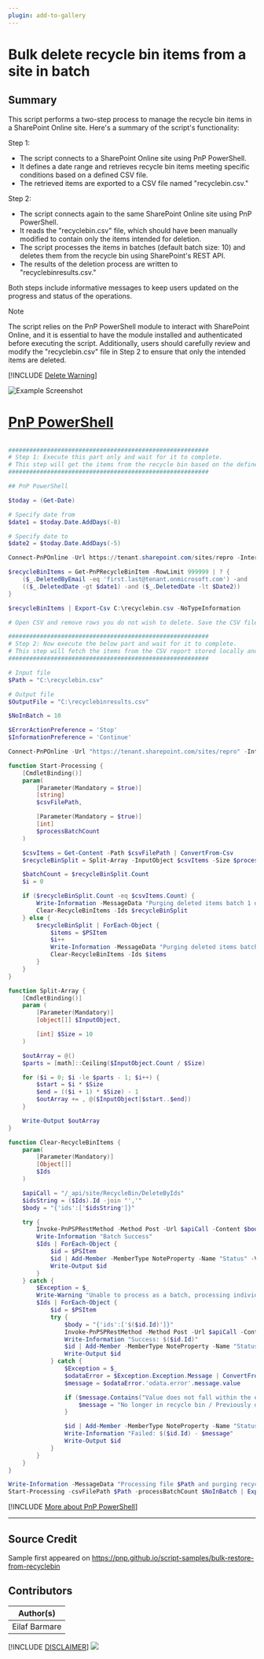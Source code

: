 ```yaml
---
plugin: add-to-gallery
---
```


# Bulk delete recycle bin items from a site in batch

## Summary

This script performs a two-step process to manage the recycle bin items in a SharePoint Online site. Here's a summary of the script's functionality: 

Step 1: 
- The script connects to a SharePoint Online site using PnP PowerShell. 
- It defines a date range and retrieves recycle bin items meeting specific conditions based on a defined CSV file. 
- The retrieved items are exported to a CSV file named "recyclebin.csv." 

Step 2: 
- The script connects again to the same SharePoint Online site using PnP PowerShell. 
- It reads the "recyclebin.csv" file, which should have been manually modified to contain only the items intended for deletion. 
- The script processes the items in batches (default batch size: 10) and deletes them from the recycle bin using SharePoint's REST API. 
- The results of the deletion process are written to "recyclebinresults.csv." 

Both steps include informative messages to keep users updated on the progress and status of the operations. 

> [!Note]
> The script relies on the PnP PowerShell module to interact with SharePoint Online, and it is essential to have the module installed and authenticated before executing the script. Additionally, users should carefully review and modify the "recyclebin.csv" file in Step 2 to ensure that only the intended items are deleted. 

[!INCLUDE [Delete Warning](../../docfx/includes/DELETE-WARN.md)]

![Example Screenshot](assets/example.png)

# [PnP PowerShell](#tab/pnpps)

```powershell

######################################################### 
# Step 1: Execute this part only and wait for it to complete.
# This step will get the items from the recycle bin based on the defined condition in CSV
######################################################### 

## PnP PowerShell 

$today = (Get-Date)  

# Specify date from  
$date1 = $today.Date.AddDays(-8)  

# Specify date to  
$date2 = $today.Date.AddDays(-5)  

Connect-PnPOnline -Url https://tenant.sharepoint.com/sites/repro -Interactive 

$recycleBinItems = Get-PnPRecycleBinItem -RowLimit 999999 | ? { 
    ($_.DeletedByEmail -eq 'first.last@tenant.onmicrosoft.com') -and 
    (($_.DeletedDate -gt $date1) -and ($_.DeletedDate -lt $Date2))
}

$recycleBinItems | Export-Csv C:\recyclebin.csv -NoTypeInformation 

# Open CSV and remove rows you do not wish to delete. Save the CSV file.

######################################################### 
# Step 2: Now execute the below part and wait for it to complete.
# This step will fetch the items from the CSV report stored locally and delete the items by IDs in a batch of 10 items (default)
######################################################### 

# Input file 
$Path = "C:\recyclebin.csv" 

# Output file 
$OutputFile = "C:\recyclebinresults.csv" 

$NoInBatch = 10 

$ErrorActionPreference = 'Stop' 
$InformationPreference = 'Continue' 

Connect-PnPOnline -Url "https://tenant.sharepoint.com/sites/repro" -Interactive 

function Start-Processing { 
    [CmdletBinding()] 
    param( 
        [Parameter(Mandatory = $true)] 
        [string] 
        $csvFilePath, 

        [Parameter(Mandatory = $true)] 
        [int] 
        $processBatchCount 
    ) 

    $csvItems = Get-Content -Path $csvFilePath | ConvertFrom-Csv 
    $recycleBinSplit = Split-Array -InputObject $csvItems -Size $processBatchCount 

    $batchCount = $recycleBinSplit.Count 
    $i = 0 

    if ($recycleBinSplit.Count -eq $csvItems.Count) { 
        Write-Information -MessageData "Purging deleted items batch 1 of 1 containing $($recycleBinSplit.Count) items..." 
        Clear-RecycleBinItems -Ids $recycleBinSplit 
    } else { 
        $recycleBinSplit | ForEach-Object { 
            $items = $PSItem 
            $i++
            Write-Information -MessageData "Purging deleted items batch $i of $batchCount containing $($items.Count)..." 
            Clear-RecycleBinItems -Ids $items 
        } 
    } 
} 

function Split-Array { 
    [CmdletBinding()] 
    param ( 
        [Parameter(Mandatory)] 
        [object[]] $InputObject, 

        [int] $Size = 10 
    ) 

    $outArray = @() 
    $parts = [math]::Ceiling($InputObject.Count / $Size) 

    for ($i = 0; $i -le $parts - 1; $i++) { 
        $start = $i * $Size 
        $end = (($i + 1) * $Size) - 1 
        $outArray += , @($InputObject[$start..$end]) 
    } 

    Write-Output $outArray 
} 

function Clear-RecycleBinItems { 
    param( 
        [Parameter(Mandatory)] 
        [Object[]] 
        $Ids 
    ) 

    $apiCall = "/_api/site/RecycleBin/DeleteByIds" 
    $idsString = ($Ids).Id -join "','" 
    $body = "{'ids':['$idsString']}" 

    try { 
        Invoke-PnPSPRestMethod -Method Post -Url $apiCall -Content $body | Out-Null 
        Write-Information "Batch Success" 
        $Ids | ForEach-Object { 
            $id = $PSItem 
            $id | Add-Member -MemberType NoteProperty -Name "Status" -Value "Success" 
            Write-Output $id 
        } 
    } catch { 
        $Exception = $_ 
        Write-Warning "Unable to process as a batch, processing individually...." 
        $Ids | ForEach-Object { 
            $id = $PSItem 
            try { 
                $body = "{'ids':['$($id.Id)']}" 
                Invoke-PnPSPRestMethod -Method Post -Url $apiCall -Content $body | Out-Null 
                Write-Information "Success: $($id.Id)" 
                $id | Add-Member -MemberType NoteProperty -Name "Status" -Value "Success" 
                Write-Output $id 
            } catch { 
                $Exception = $_ 
                $odataError = $Exception.Exception.Message | ConvertFrom-Json 
                $message = $odataError.'odata.error'.message.value 

                if ($message.Contains("Value does not fall within the expected range.") -eq $true) { 
                    $message = "No longer in recycle bin / Previously deleted" 
                } 

                $id | Add-Member -MemberType NoteProperty -Name "Status" -Value $message 
                Write-Information "Failed: $($id.Id) - $message" 
                Write-Output $id 
            } 
        } 
    } 
} 

Write-Information -MessageData "Processing file $Path and purging recycle bin items in batches of $NoInBatch..." 
Start-Processing -csvFilePath $Path -processBatchCount $NoInBatch | Export-Csv $OutputFile -NoTypeInformation

```
[!INCLUDE [More about PnP PowerShell](../../docfx/includes/MORE-PNPPS.md)]
***

## Source Credit

Sample first appeared on https://pnp.github.io/script-samples/bulk-restore-from-recyclebin

## Contributors

| Author(s) |
|-----------|
| Eilaf Barmare |


[!INCLUDE [DISCLAIMER](../../docfx/includes/DISCLAIMER.md)]
<img src="https://m365-visitor-stats.azurewebsites.net/script-samples/scripts/spo-bulk-delete-recyclebin-in-batch-avoid-lvt" aria-hidden="true" />